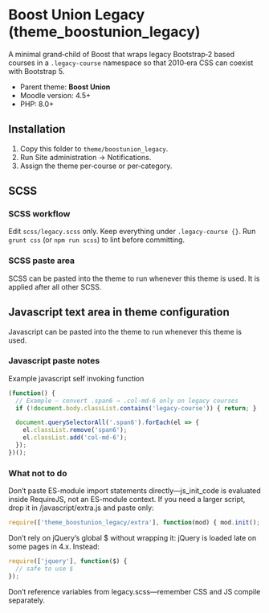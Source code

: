 # Boost Union Legacy (theme_boostunion_legacy)

A minimal grand‑child of Boost that wraps legacy Bootstrap‑2 based courses in a
`.legacy-course` namespace so that 2010‑era CSS can coexist with Bootstrap 5.

* Parent theme: **Boost Union**
* Moodle version: 4.5+
* PHP: 8.0+

## Installation
1. Copy this folder to `theme/boostunion_legacy`.
2. Run Site administration → Notifications.
3. Assign the theme per‑course or per‑category.

## SCSS

### SCSS workflow
Edit `scss/legacy.scss` only.  Keep everything under `.legacy-course {}`.
Run `grunt css` (or `npm run scss`) to lint before committing.

### SCSS paste area
SCSS can be pasted into the theme to run whenever this theme is used.  It is applied after all other SCSS.

## Javascript text area in theme configuration

Javascript can be pasted into the theme to run whenever this theme is used.

### Javascript paste notes
Example javascript self invoking function
```js
(function() {
  // Example – convert .span6 → .col-md-6 only on legacy courses
  if (!document.body.classList.contains('legacy-course')) { return; }

  document.querySelectorAll('.span6').forEach(el => {
    el.classList.remove('span6');
    el.classList.add('col-md-6');
  });
})();
```

### What not to do
Don’t paste ES-module import statements directly—js_init_code is evaluated inside RequireJS, not an ES-module context.
If you need a larger script, drop it in /javascript/extra.js and paste only:

```js
require(['theme_boostunion_legacy/extra'], function(mod) { mod.init(); });
```

Don’t rely on jQuery’s global $ without wrapping it: jQuery is loaded late on some pages in 4.x. Instead:

```js
require(['jquery'], function($) {
  // safe to use $
});
```

Don’t reference variables from legacy.scss—remember CSS and JS compile separately.